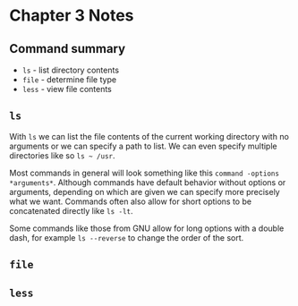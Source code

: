 # Chapter 3 Notes

## Command summary

* `ls` - list directory contents
* `file` - determine file type
* `less` - view file contents

## `ls`


With `ls` we can list the file contents of the current working directory with no arguments or we can specify a path to list.
We can even specify multiple directories like so `ls ~ /usr`.

Most commands in general will look something like this `command -options *arguments*`. Although commands have default behavior without options or arguments,
depending on which are given we can specify more precisely what we want. Commands often also allow for short options to be concatenated directly like `ls -lt`.

Some commands like those from GNU allow for long options with a double dash, for example `ls --reverse` to change the order of the sort.

## `file`

## `less`

